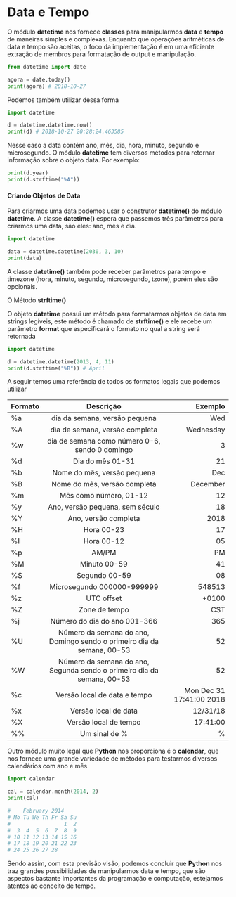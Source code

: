 # Data e Tempo

O módulo **datetime** nos fornece **classes** para manipularmos **data** e **tempo** de maneiras simples e complexas. Enquanto que operações aritméticas de data e tempo são aceitas, o foco da implementação é em uma eficiente extração de membros para formatação de output e manipulação.

```python
from datetime import date

agora = date.today()
print(agora) # 2018-10-27
```

Podemos também utilizar dessa forma

```python
import datetime

d = datetime.datetime.now()
print(d) # 2018-10-27 20:28:24.463585
```

Nesse caso a data contém ano, mês, dia, hora, minuto, segundo e microsegundo. O módulo **datetime** tem diversos métodos para retornar informação sobre o objeto data. Por exemplo:

```python
print(d.year)
print(d.strftime("%A"))
```

#### Criando Objetos de Data

Para criarmos uma data podemos usar o construtor **datetime()** do módulo **datetime**. A classe **datetime()** espera que passemos três parâmetros para criarmos uma data, são eles: ano, mês e dia.

```python
import datetime

data = datetime.datetime(2030, 3, 10)
print(data)
```

A classe **datetime()** também pode receber parâmetros para tempo e timezone (hora, minuto, segundo, microsegundo, tzone), porém eles são opcionais.

O Método **strftime()**

O objeto **datetime** possui um método para formatarmos objetos de data em strings legíveis, este método é chamado de **strftime()** e ele recebe um parâmetro **format** que especificará o formato no qual a string será retornada

```python
import datetime

d = datetime.datetime(2013, 4, 11)
print(d.strftime("%B")) # April
```

A seguir temos uma referência de todos os formatos legais que podemos utilizar

| Formato | Descrição                                                              | Exemplo                  |
|---------|:------------------------------------------------------------------------:|--------------------------:|
| %a      | dia da semana, versão pequena                                          | Wed                      |
| %A      | dia de semana, versão completa                                         | Wednesday                |
| %w      | dia de semana como número 0-6, sendo 0 domingo                         | 3                        |
| %d      | Dia do mês 01-31                                                       | 21                       |
| %b      | Nome do mês, versão pequena                                            | Dec                      |
| %B      | Nome do mês, versão completa                                           | December                 |
| %m      | Mês como número, 01-12                                                 | 12                       |
| %y      | Ano, versão pequena, sem século                                        | 18                       |
| %Y      | Ano, versão completa                                                   | 2018                     |
| %H      | Hora 00-23                                                             | 17                       |
| %I      | Hora 00-12                                                             | 05                       |
| %p      | AM/PM                                                                  | PM                       |
| %M      | Minuto 00-59                                                           | 41                       |
| %S      | Segundo 00-59                                                          | 08                       |
| %f      | Microsegundo 000000-999999                                             | 548513                   |
| %z      | UTC offset                                                             | +0100                    |
| %Z      | Zone de tempo                                                          | CST                      |
| %j      | Número do dia do ano 001-366                                           | 365                      |
| %U      | Número da semana do ano, Domingo sendo o primeiro dia da semana, 00-53 | 52                       |
| %W      | Número da semana do ano, Segunda sendo o primeiro dia da semana, 00-53 | 52                       |
| %c      | Versão local de data e tempo                                           | Mon Dec 31 17:41:00 2018 |
| %x      | Versão local de data                                                   | 12/31/18                 |
| %X      | Versão local de tempo                                                  | 17:41:00                 |
| %%      | Um sinal de %                                                          | %                        |

Outro módulo muito legal que **Python** nos proporciona é o **calendar**, que nos fornece uma grande variedade de métodos para testarmos diversos calendários com ano e mês.

```python
import calendar

cal = calendar.month(2014, 2)
print(cal)

#    February 2014
# Mo Tu We Th Fr Sa Su
#                 1  2
#  3  4  5  6  7  8  9
# 10 11 12 13 14 15 16
# 17 18 19 20 21 22 23
# 24 25 26 27 28
```

Sendo assim, com esta previsão visão, podemos concluir que **Python** nos traz grandes possibilidades de manipularmos data e tempo, que são aspectos bastante importantes da programação e computação, estejamos atentos ao conceito de tempo.



















































